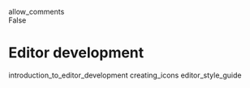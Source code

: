 allow\_comments  
False

# Editor development

introduction\_to\_editor\_development creating\_icons
editor\_style\_guide
